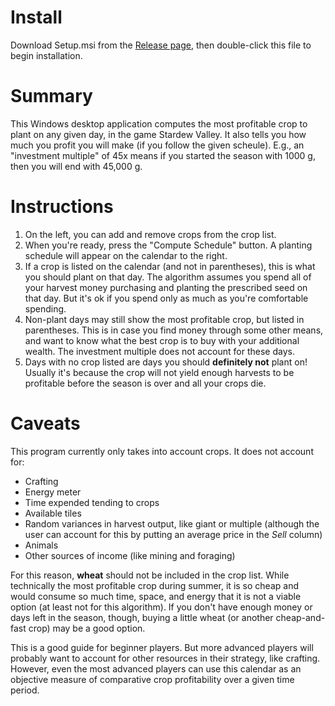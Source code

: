 # Install

Download Setup.msi from the [Release page](https://github.com/mschult2/StardewCropCalculator/releases), then double-click this file to begin installation.

# Summary

This Windows desktop application computes the most profitable crop to plant on any given day, in the game Stardew Valley.
It also tells you how much you profit you will make (if you follow the given scheule). E.g., an "investment multiple" of 45x means if you started the season with 1000 g, then you will end with 45,000 g.

# Instructions

1. On the left, you can add and remove crops from the crop list.
1. When you're ready, press the "Compute Schedule" button. A planting schedule will appear on the calendar to the right.
1. If a crop is listed on the calendar (and not in parentheses), this is what you should plant on that day. The algorithm assumes you spend all of your harvest money purchasing and planting the prescribed seed on that day. But it's ok if you spend only as much as you're comfortable spending.
1. Non-plant days may still show the most profitable crop, but listed in parentheses. This is in case you find money through some other means, and want to know what the best crop is to buy with your additional wealth. The investment multiple does not account for these days.
1. Days with no crop listed are days you should **definitely not** plant on! Usually it's because the crop will not yield enough harvests to be profitable before the season is over and all your crops die. 

# Caveats

This program currently only takes into account crops. It does not account for:
* Crafting
* Energy meter
* Time expended tending to crops
* Available tiles
* Random variances in harvest output, like giant or multiple (although the user can account for this by putting an average price in the *Sell* column)
* Animals 
* Other sources of income (like mining and foraging)

For this reason, **wheat** should not be included in the crop list. While technically the most profitable crop during summer, it is so cheap and would consume so much time, space, and energy that it is not a viable option (at least not for this algorithm). If you don't have enough money or days left in the season, though, buying a little wheat (or another cheap-and-fast crop) may be a good option.

This is a good guide for beginner players.  But more advanced players will probably want to account for other resources in their strategy, like crafting.  However, even the most advanced players can use this calendar as an objective measure of comparative crop profitability over a given time period.
